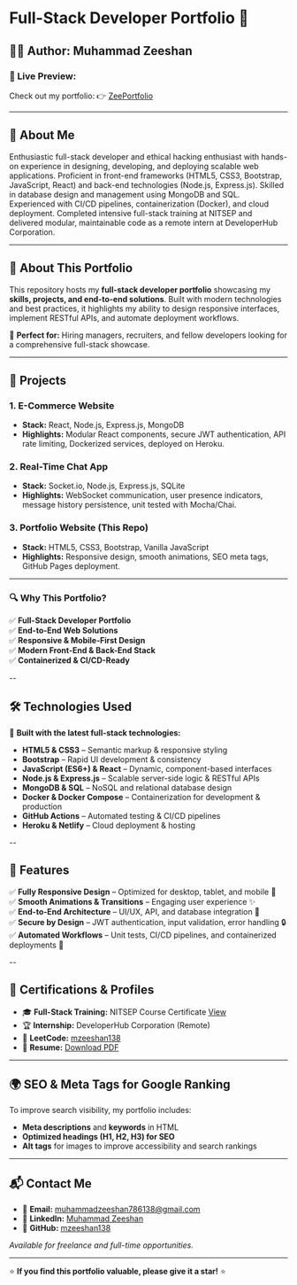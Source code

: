 # Full-Stack Developer Portfolio 🌟

## 👨‍💻 Author: Muhammad Zeeshan

### 🚀 Live Preview:

Check out my portfolio: 👉 [ZeePortfolio](https://mzeeshan138.github.io/ZeePortfolio/)

---

## 🙋 About Me

Enthusiastic full-stack developer and ethical hacking enthusiast with hands-on experience in designing, developing, and deploying scalable web applications. Proficient in front-end frameworks (HTML5, CSS3, Bootstrap, JavaScript, React) and back-end technologies (Node.js, Express.js). Skilled in database design and management using MongoDB and SQL. Experienced with CI/CD pipelines, containerization (Docker), and cloud deployment. Completed intensive full-stack training at NITSEP and delivered modular, maintainable code as a remote intern at DeveloperHub Corporation.

---

## 📌 About This Portfolio

This repository hosts my **full-stack developer portfolio** showcasing my **skills, projects, and end-to-end solutions**. Built with modern technologies and best practices, it highlights my ability to design responsive interfaces, implement RESTful APIs, and automate deployment workflows.

🔹 **Perfect for:** Hiring managers, recruiters, and fellow developers looking for a comprehensive full-stack showcase.

---

## 🚀 Projects

### 1. E-Commerce Website

- **Stack:** React, Node.js, Express.js, MongoDB
- **Highlights:** Modular React components, secure JWT authentication, API rate limiting, Dockerized services, deployed on Heroku.

### 2. Real-Time Chat App

- **Stack:** Socket.io, Node.js, Express.js, SQLite
- **Highlights:** WebSocket communication, user presence indicators, message history persistence, unit tested with Mocha/Chai.

### 3. Portfolio Website (This Repo)

- **Stack:** HTML5, CSS3, Bootstrap, Vanilla JavaScript
- **Highlights:** Responsive design, smooth animations, SEO meta tags, GitHub Pages deployment.

---

### 🔍 Why This Portfolio?

✅ **Full-Stack Developer Portfolio**  
✅ **End-to-End Web Solutions**  
✅ **Responsive & Mobile-First Design**  
✅ **Modern Front-End & Back-End Stack**  
✅ **Containerized & CI/CD-Ready**

--

## 🛠️ Technologies Used

🚀 **Built with the latest full-stack technologies:**

- **HTML5 & CSS3** – Semantic markup & responsive styling
- **Bootstrap** – Rapid UI development & consistency
- **JavaScript (ES6+) & React** – Dynamic, component-based interfaces
- **Node.js & Express.js** – Scalable server-side logic & RESTful APIs
- **MongoDB & SQL** – NoSQL and relational database design
- **Docker & Docker Compose** – Containerization for development & production
- **GitHub Actions** – Automated testing & CI/CD pipelines
- **Heroku & Netlify** – Cloud deployment & hosting

--

## 📂 Features

✅ **Fully Responsive Design** – Optimized for desktop, tablet, and mobile 📱  
✅ **Smooth Animations & Transitions** – Engaging user experience ✨  
✅ **End-to-End Architecture** – UI/UX, API, and database integration 💼  
✅ **Secure by Design** – JWT authentication, input validation, error handling 🔒  
✅ **Automated Workflows** – Unit tests, CI/CD pipelines, and containerized deployments 🚀

--

## 📜 Certifications & Profiles

- 🎓 **Full-Stack Training:** NITSEP Course Certificate [View](https://portal.nitsep.pk/course-certificate/d612342145)
- 🏆 **Internship:** DeveloperHub Corporation (Remote)
- 🔢 **LeetCode:** [mzeeshan138](https://leetcode.com/mzeeshan138/)
- 📄 **Resume:** [Download PDF](assets/Zeeshan_Resume.pdf)

---

## 🌍 SEO & Meta Tags for Google Ranking

To improve search visibility, my portfolio includes:

- **Meta descriptions** and **keywords** in HTML
- **Optimized headings (H1, H2, H3) for SEO**
- **Alt tags** for images to improve accessibility and search rankings

---

## 📬 Contact Me

- 📧 **Email:** muhammadzeeshan786138@gmail.com
- 🔗 **LinkedIn:** [Muhammad Zeeshan](https://www.linkedin.com/in/muhammad-zeeshan-087584306/)
- 🐙 **GitHub:** [mzeeshan138](https://github.com/mzeeshan138)

_Available for freelance and full-time opportunities._

---

⭐ **If you find this portfolio valuable, please give it a star!** ⭐
